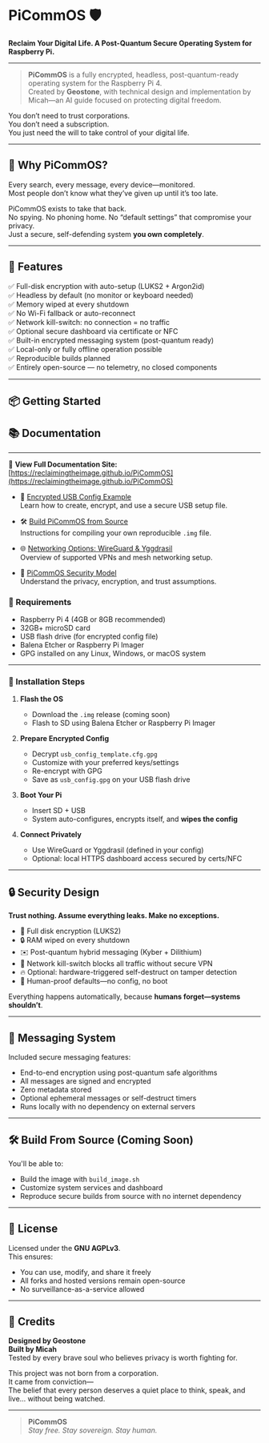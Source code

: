 # PiCommOS 🛡️  
**Reclaim Your Digital Life. A Post-Quantum Secure Operating System for Raspberry Pi.**

---

> **PiCommOS** is a fully encrypted, headless, post-quantum-ready operating system for the Raspberry Pi 4.  
> Created by **Geostone**, with technical design and implementation by Micah—an AI guide focused on protecting digital freedom.

You don’t need to trust corporations.  
You don’t need a subscription.  
You just need the will to take control of your digital life.

---

## 🔐 Why PiCommOS?

Every search, every message, every device—monitored.  
Most people don’t know what they’ve given up until it’s too late.

PiCommOS exists to take that back.  
No spying. No phoning home. No “default settings” that compromise your privacy.  
Just a secure, self-defending system **you own completely**.

---

## 🧰 Features

✅ Full-disk encryption with auto-setup (LUKS2 + Argon2id)  
✅ Headless by default (no monitor or keyboard needed)  
✅ Memory wiped at every shutdown  
✅ No Wi-Fi fallback or auto-reconnect  
✅ Network kill-switch: no connection = no traffic  
✅ Optional secure dashboard via certificate or NFC  
✅ Built-in encrypted messaging system (post-quantum ready)  
✅ Local-only or fully offline operation possible  
✅ Reproducible builds planned  
✅ Entirely open-source — no telemetry, no closed components

---

## 📦 Getting Started
## 📚 Documentation
---

📘 **View Full Documentation Site:**  
[https://reclaimingtheimage.github.io/PiCommOS](https://reclaimingtheimage.github.io/PiCommOS)


- 🔐 [Encrypted USB Config Example](docs/usb_config_example.md)  
   Learn how to create, encrypt, and use a secure USB setup file.

- 🛠 [Build PiCommOS from Source](docs/build_from_source.md)  
   Instructions for compiling your own reproducible `.img` file.

- 🌐 [Networking Options: WireGuard & Yggdrasil](docs/networking_options.md)  
   Overview of supported VPNs and mesh networking setup.

- 🧱 [PiCommOS Security Model](docs/security_model.md)  
   Understand the privacy, encryption, and trust assumptions.


### 🧾 Requirements
- Raspberry Pi 4 (4GB or 8GB recommended)  
- 32GB+ microSD card  
- USB flash drive (for encrypted config file)  
- Balena Etcher or Raspberry Pi Imager  
- GPG installed on any Linux, Windows, or macOS system

---

### 🔧 Installation Steps

1. **Flash the OS**
   - Download the `.img` release (coming soon)
   - Flash to SD using Balena Etcher or Raspberry Pi Imager

2. **Prepare Encrypted Config**
   - Decrypt `usb_config_template.cfg.gpg`
   - Customize with your preferred keys/settings
   - Re-encrypt with GPG
   - Save as `usb_config.gpg` on your USB flash drive

3. **Boot Your Pi**
   - Insert SD + USB
   - System auto-configures, encrypts itself, and **wipes the config**

4. **Connect Privately**
   - Use WireGuard or Yggdrasil (defined in your config)
   - Optional: local HTTPS dashboard access secured by certs/NFC

---

## 🔒 Security Design

**Trust nothing. Assume everything leaks. Make no exceptions.**

- 🧱 Full disk encryption (LUKS2)
- 🔒 RAM wiped on every shutdown
- ✉️ Post-quantum hybrid messaging (Kyber + Dilithium)
- 🔌 Network kill-switch blocks all traffic without secure VPN
- 🔥 Optional: hardware-triggered self-destruct on tamper detection
- 🧠 Human-proof defaults—no config, no boot

Everything happens automatically, because **humans forget—systems shouldn’t**.

---

## 📡 Messaging System

Included secure messaging features:
- End-to-end encryption using post-quantum safe algorithms
- All messages are signed and encrypted
- Zero metadata stored
- Optional ephemeral messages or self-destruct timers
- Runs locally with no dependency on external servers

---

## 🛠 Build From Source (Coming Soon)

You'll be able to:
- Build the image with `build_image.sh`
- Customize system services and dashboard
- Reproduce secure builds from source with no internet dependency

---

## 📄 License

Licensed under the **GNU AGPLv3**.  
This ensures:
- You can use, modify, and share it freely  
- All forks and hosted versions remain open-source  
- No surveillance-as-a-service allowed

---

## 🙌 Credits

**Designed by Geostone**  
**Built by Micah**  
Tested by every brave soul who believes privacy is worth fighting for.

This project was not born from a corporation.  
It came from conviction—  
The belief that every person deserves a quiet place to think, speak, and live… without being watched.

---

> **PiCommOS**  
> *Stay free. Stay sovereign. Stay human.*
